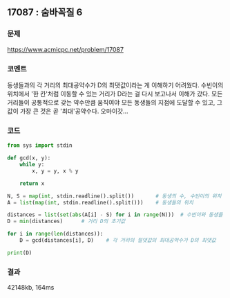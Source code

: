 ## 17087 : 숨바꼭질 6
### 문제
https://www.acmicpc.net/problem/17087
### 코멘트
동생들과의 각 거리의 최대공약수가 D의 최댓값이라는 게 이해하기 어려웠다.
수빈이의 위치에서 '한 칸'처럼 이동할 수 있는 거리가 D라는 걸 다시 보고나서 이해가 갔다.
모든 거리들이 공통적으로 갖는 약수만큼 움직여야 모든 동생들의 지점에 도달할 수 있고, 그 값이 가장 큰 것은 곧 '최대'공약수다. 오마이갓...
 
### 코드
```python
from sys import stdin

def gcd(x, y):
    while y:
        x, y = y, x % y

    return x

N, S = map(int, stdin.readline().split())       # 동생의 수, 수빈이의 위치
A = list(map(int, stdin.readline().split()))    # 동생들의 위치

distances = list(set(abs(A[i] - S) for i in range(N)))  # 수빈이와 동생들 간의 거리
D = min(distances)      # 거리 D의 초기값

for i in range(len(distances)): 
    D = gcd(distances[i], D)    # 각 거리의 절댓값의 최대공약수가 D의 최댓값

print(D)
```
### 결과
42148kb, 164ms
